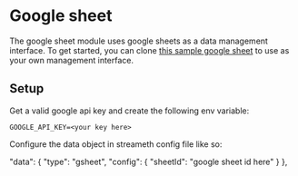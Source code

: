 # Google sheet

The google sheet module uses google sheets as a data management interface. To get started, you can clone [this sample google sheet](https://docs.google.com/spreadsheets/d/1IDUQ1bkgV0NSLLhZ3qoJqh4CGMdKmxGr_TlYKVsGO3o) to use as your own management interface. 


## Setup

Get a valid google api key and create the following env variable: 
```
GOOGLE_API_KEY=<your key here>
```
Configure the data object in streameth config file like so:


  "data": {
    "type": "gsheet",
    "config": {
      "sheetId": "google sheet id here"
    }
  },
```
